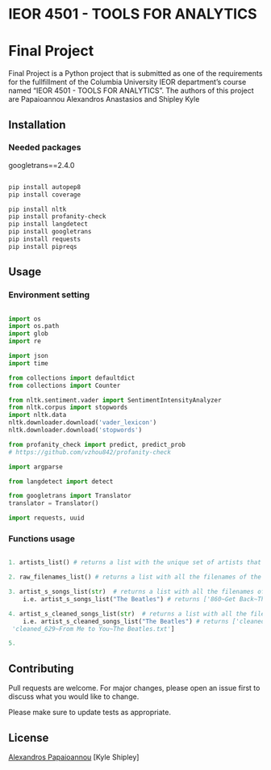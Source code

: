 # IEOR 4501 - TOOLS FOR ANALYTICS
# Final Project

Final Project is a Python project that is submitted as one of the requirements for the fullfillment of the Columbia University IEOR department’s course named “IEOR 4501 - TOOLS FOR ANALYTICS”. The authors of this project are Papaioannou Alexandros Anastasios and Shipley Kyle

## Installation 

### Needed packages

googletrans==2.4.0


```bash

pip install autopep8
pip install coverage

pip install nltk
pip install profanity-check
pip install langdetect
pip install googletrans
pip install requests
pip install pipreqs

```

## Usage

### Environment setting

```python

import os
import os.path
import glob
import re

import json
import time

from collections import defaultdict
from collections import Counter

from nltk.sentiment.vader import SentimentIntensityAnalyzer
from nltk.corpus import stopwords
import nltk.data
nltk.downloader.download('vader_lexicon')
nltk.downloader.download('stopwords')

from profanity_check import predict, predict_prob
# https://github.com/vzhou842/profanity-check

import argparse

from langdetect import detect

from googletrans import Translator
translator = Translator()

import requests, uuid
```

### Functions usage

```python

1. artists_list() # returns a list with the unique set of artists that are associated with the lyrics text files 

2. raw_filenames_list() # returns a list with all the filenames of the lyrics text files of the folder named “Lyrics”

3. artist_s_songs_list(str)  # returns a list with all the filenames of the the lyrics text files that are associated with the artist that is passed as a string (str) to the function
	i.e. artist_s_songs_list("The Beatles") # returns ['860~Get Back~The Beatles.txt', '629~From Me to You~The Beatles.txt']

4. artist_s_cleaned_songs_list(str)  # returns a list with all the filenames of the the “cleaned” lyrics text files that are associated with the artist that is passed as a string (str) to the function
	i.e. artist_s_cleaned_songs_list("The Beatles") # returns ['cleaned_860~Get Back~The Beatles.txt',
 'cleaned_629~From Me to You~The Beatles.txt']

5. 

```

## Contributing
Pull requests are welcome. For major changes, please open an issue first to discuss what you would like to change.

Please make sure to update tests as appropriate.

## License
[Alexandros Papaioannou](https://www.linkedin.com/in/apapaio/)
[Kyle Shipley]
